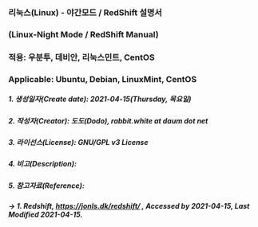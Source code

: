 ### 리눅스(Linux) - 야간모드 / RedShift 설명서
### (Linux-Night Mode / RedShift Manual)
### 적용: 우분투, 데비안, 리눅스민트, CentOS
### Applicable: Ubuntu, Debian, LinuxMint, CentOS

##### 1. 생성일자(Create date): 2021-04-15(Thursday, 목요일)
##### 2. 작성자(Creator): 도도(Dodo), rabbit.white at daum dot net
##### 3. 라이선스(License): GNU/GPL v3 License
##### 4. 비고(Description):
##### 5. 참고자료(Reference):
##### -> 1. Redshift, https://jonls.dk/redshift/ , Accessed by 2021-04-15, Last Modified 2021-04-15.

